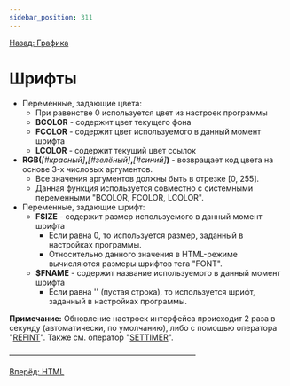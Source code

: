 ```yaml
---
sidebar_position: 311
---
```

[Назад: Графика](../../../wiki/design/graphics.md)

# Шрифты

* Переменные, задающие цвета:
    * При равенстве 0 используется цвет из настроек программы
    * **BCOLOR** - содержит цвет текущего фона
    * **FCOLOR** - содержит цвет используемого в данный момент шрифта
    * **LCOLOR** - содержит текущий цвет ссылок
* **RGB(***\[#красный\]***,***\[#зелёный\]***,***\[#синий\]***)** - возвращает код цвета на основе 3-х числовых аргументов.
    * Все значения аргументов должны быть в отрезке \[0, 255\].
    * Данная функция используется совместно с системными переменными "BCOLOR, FCOLOR, LCOLOR".
* Переменные, задающие шрифт:
    * **FSIZE** - содержит размер используемого в данный момент шрифта
        * Если равна 0, то используется размер, заданный в настройках программы.
        * Относительно данного значения в HTML-режиме вычисляются размеры шрифтов тега "FONT".
    * **\$FNAME** - содержит название используемого в данный момент шрифта
        *  Если равна \'\' (пустая строка), то используется шрифт, заданный в настройках программы.

**Примечание:** Обновление настроек интерфейса происходит 2 раза в секунду (автоматически, по умолчанию), либо с помощью оператора "[REFINT](../../../wiki/design/graphics.md)". Также см. оператор "[SETTIMER](../../../wiki/programming/service_locations.md)".

————————————————————————

[Вперёд: HTML](../../../wiki/design/html.md)
